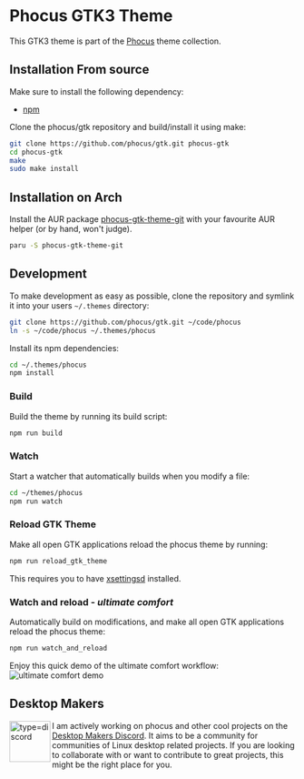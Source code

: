 # Phocus GTK3 Theme
This GTK3 theme is part of the [Phocus](https://github.com/phocus/) theme collection.

## Installation From source
Make sure to install the following dependency:

- [npm](https://www.npmjs.com/)

Clone the phocus/gtk repository and build/install it using make:

```bash
git clone https://github.com/phocus/gtk.git phocus-gtk
cd phocus-gtk
make
sudo make install
```

## Installation on Arch
Install the AUR package [phocus-gtk-theme-git](https://aur.archlinux.org/packages/phocus-gtk-theme-git/) with your favourite AUR helper (or by hand, won't judge).
```bash
paru -S phocus-gtk-theme-git
```

## Development
To make development as easy as possible, clone the repository and symlink it into your users `~/.themes` directory:
```bash
git clone https://github.com/phocus/gtk.git ~/code/phocus
ln -s ~/code/phocus ~/.themes/phocus
```

Install its npm dependencies:
```bash
cd ~/.themes/phocus
npm install
```

### Build
Build the theme by running its build script:
```bash
npm run build
```

### Watch
Start a watcher that automatically builds when you modify a file:
```bash
cd ~/themes/phocus
npm run watch
```

### Reload GTK Theme
Make all open GTK applications reload the phocus theme by running:
```bash
npm run reload_gtk_theme
```

This requires you to have [xsettingsd](https://github.com/derat/xsettingsd) installed.

### Watch and reload - *ultimate comfort*
Automatically build on modifications, and make all open GTK applications reload the phocus theme:
```bash
npm run watch_and_reload
```

Enjoy this quick demo of the ultimate comfort workflow:
![ultimate comfort demo](https://i.imgur.com/UjUpmG1.gif)

## Desktop Makers

<a href="https://discord.gg/DdVdR7TdRk" title="Desktop Makers Discord"><img align="left" width="72" alt="type=discord" src="https://user-images.githubusercontent.com/1282767/161089772-d7ad28bf-76eb-4951-b0f0-985afd5ea57a.png"></a>

I am actively working on phocus and other cool projects on the [Desktop Makers Discord](https://discord.gg/RqKTeA4uxW). It aims to be a community for communities of Linux desktop related projects. If you are looking to collaborate with or want to contribute to great projects, this might be the right place for you.
